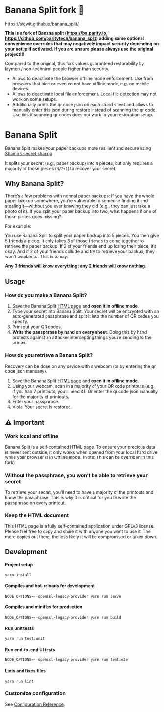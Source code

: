 # Banana Split fork 🍌

https://stewit.github.io/banana_split/

**This is a fork of Banana split (https://bs.parity.io, https://github.com/paritytech/banana_split) adding some optional convenience overrides that may negatively impact security depending on your setup if activated. If you are unsure please always use the original project!!!**

Compared to the original, this fork values guaranteed restorability by laymen / non-technical people higher than security.
* Allows to deactivate the browser offline mode enforcement. Use from browsers that hide or even do not have offline mode, e.g. on mobile devices.
* Allows to deactivate local file enforcement. Local file detection may not work on some setups.
* Additionally prints the qr code json on each shard sheet and allows to manually enter this json during restore instead of scanning the qr code. Use this if scanning qr codes does not work in your restoration setup.


# Banana Split

Banana Split makes your paper backups more resilient and secure using [Shamir’s secret sharing](https://en.wikipedia.org/wiki/Shamir%27s_Secret_Sharing).

It splits your secret (e.g., paper backup) into `N` pieces, but only requires a majority of those pieces (`N/2+1`) to recover your secret.

## Why Banana Split?
There’s a few problems with normal paper backups:
If you have the whole paper backup somewhere, you’re vulnerable to someone finding it and stealing it—without you ever knowing they did (e.g., they can just take a photo of it).
If you split your paper backup into two, what happens if one of those pieces goes missing?

For example:

You use Banana Split to split your paper backup into 5 pieces. You then give 5 friends a piece. It only takes 3 of those friends to come together to retrieve the paper backup. If 2 of your friends end up losing their piece, it’s okay. And if 2 of your friends collude and try to retrieve your backup, they won’t be able to.
That is to say:

**Any 3 friends will know everything; any 2 friends will know nothing.**

## Usage
### How do you make a Banana Split?
1. Save the Banana Split [HTML page](https://stewit.github.io/banana_split/) and **open it in offline mode**.
2. Type your secret into Banana Split.
Your secret will be encrypted with an auto-generated passphrase and split it into the number of QR codes you specify.
3. Print out your QR codes.
4. **Write the passphrase by hand on every sheet**.
Doing this by hand protects against an attacker intercepting things you’re sending to the printer.

### How do you retrieve a Banana Split?
Recovery can be done on any device with a webcam (or by entering the qr code json manually).

1. Save the Banana Split [HTML page](https://stewit.github.io/banana_split/) and **open it in offline mode**.
2. Using your webcam, scan in a majority of your QR code printouts (e.g., if you had 7 printouts, you’ll need 4). Or enter the qr code json manually for the majority of printouts.
3. Enter your passphrase.
4. Viola! Your secret is restored.

## ⚠️ Important
###  Work local and offline

Banana Split is a self-contained HTML page.
To ensure your precious data is never sent outside, it only works when opened from your local hard drive while your browser is in Offline mode. (Note: This can be overriden in this fork)

### Without the passphrase, you won’t be able to retrieve your secret

To retrieve your secret, you’ll need to have a majority of the printouts and know the passphrase.
This is why it is critical for you to write the passphrase on every printout.

### Keep the HTML document

This HTML page is a fully self-contained application under GPLv3 license.
Please feel free to copy and share it with anyone you want to use it. The more copies out there, the less likely it will be compromised or taken down.

## Development
#### Project setup
```
yarn install
```

#### Compiles and hot-reloads for development
```
NODE_OPTIONS=--openssl-legacy-provider yarn run serve
```

#### Compiles and minifies for production
```
NODE_OPTIONS=--openssl-legacy-provider yarn run build
```

#### Run unit tests
```
yarn run test:unit
```

#### Run end-to-end UI tests
```
NODE_OPTIONS=--openssl-legacy-provider yarn run test:e2e
```

#### Lints and fixes files
```
yarn run lint
```

### Customize configuration
See [Configuration Reference](https://cli.vuejs.org/config/).

